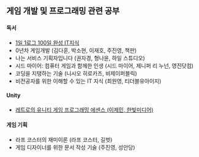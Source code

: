 ## 게임 개발 및 프로그래밍 관련 공부

#### 독서

- [1일 1로그 100일 완성 IT지식](https://github.com/biuwhdle/TIL/tree/main/1%EC%9D%BC%201%EB%A1%9C%EA%B7%B8%20100%EC%9D%BC%20%EC%99%84%EC%84%B1%20IT%EC%A7%80%EC%8B%9D)
- 0년차 게임개발 (김다훈, 박소현, 이재호, 주진영, 책판)
- 나는 서비스 기획자입니다 (권자경, 형나윤, 하일 스튜디오)
- 시드 마이어: 컴퓨터 게임과 함께한 인생 (시드 마이어, 제니퍼 리 누넌, 영진닷컴)
- 코딩을 지탱하는 기술 (니시오 히로카즈, 비제이퍼블릭)
- 비전공자를 위한 이해할 수 있는 IT 지식 (최원영, 티더블유아이지)

#### Unity

- [레트로의 유니티 게임 프로그래밍 에센스 (이제민, 한빛미디어)](https://github.com/biuwhdle/TIL/tree/main/%EB%A0%88%ED%8A%B8%EB%A1%9C%EC%9D%98%20%EC%9C%A0%EB%8B%88%ED%8B%B0%20%EA%B2%8C%EC%9E%84%20%ED%94%84%EB%A1%9C%EA%B7%B8%EB%9E%98%EB%B0%8D%20%EC%97%90%EC%84%BC%EC%8A%A4)

#### 게임 기획

- 라프 코스터의 재미이론 (라프 코스터, 길벗)
- 게임 디자이너를 위한 문서 작성 기술 (주진영, 성안당)

